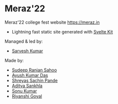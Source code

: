 # Meraz'22

Meraz'22 college fest website https://meraz.in

- Lightning fast static site generated with [Svelte Kit](https://kit.svelte.dev/)


Managed & led by:
  - [Sarvesh Kumar](https://github.com/Sarvesh2459)

Made by:
  - [Sudeep Ranjan Sahoo](https://github.com/srs-sudeep)
  - [Ayush Kumar Das](https://github.com/Ayushk249)
  - [Shreyas Sachin Pande](https://github.com/shreyaspande2003)
  - [Aditya Sankhla](https://github.com/adismort14)
  - [Sonu Kumar](https://github.com/sonu856)
  - [Riyanshi Goyal](https://github.com/Riyanshi26)
